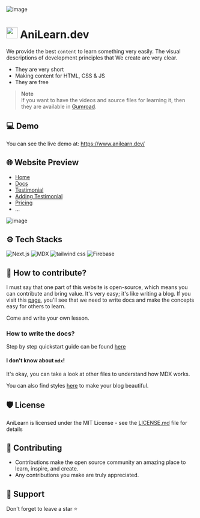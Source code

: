 ![image](https://user-images.githubusercontent.com/99729607/219908971-f1ab199d-b9f3-49aa-aa34-b1c765e76256.png)

# <img width="30" height="30" src="https://user-images.githubusercontent.com/99729607/219909050-57b80c04-d9c8-4276-90a8-e00be48ed267.png" /> AniLearn.dev

We provide the best `content` to learn something very easily. The visual descriptions of development principles that We create are very clear.

- They are very short
- Making content for HTML, CSS & JS
- They are free

> **Note** <br />
> If you want to have the videos and source files for learning it, then they are available in [Gumroad](https://alireza05.gumroad.com/l/animated-content).

## 💻 Demo

You can see the live demo at: https://www.anilearn.dev/

## 🌐 Website Preview

- [Home](https://www.anilearn.dev/)
- [Docs](https://www.anilearn.dev/docs/intro)
- [Testimonial](https://www.anilearn.dev/testimonial)
- [Adding Testimonial](https://www.anilearn.dev/adding-testimonial)
- [Pricing](https://www.anilearn.dev/pricing)
- ...

![image](https://user-images.githubusercontent.com/99729607/219942592-d625ba3e-4b35-4740-bebb-21c4e1111df1.png)

## ⚙️ Tech Stacks

![Next.js](https://img.shields.io/badge/Next.js-000?style=for-the-badge&logo=next.js&logoColor=white)
![MDX](https://img.shields.io/badge/mdx-a84f00?style=for-the-badge&logo=mdx&logoColor=white)
![tailwind css](https://img.shields.io/badge/tailwind_css-305FCB?style=for-the-badge&logo=tailwindcss&logoColor=white)
![Firebase](https://img.shields.io/badge/firebase-F6820D?style=for-the-badge&logo=firebase&logoColor=white)

## 💁 How to contribute?

I must say that one part of this website is open-source, which means you can contribute and bring value. It's very easy; it's like writing a blog. If you visit this [page](https://www.anilearn.dev/docs), you'll see that we need to write docs and make the concepts easy for others to learn.

Come and write your own lesson.

### How to write the docs?

Step by step quickstart guide can be found [here](https://github.com/AliReza1083/AniLearn.dev/blob/main/CONTRIBUTING.md)

#### I don't know about `mdx`!

It's okay, you can take a look at other files to understand how MDX works.

You can also find styles [here](https://www.anilearn.dev/style-guides) to make your blog beautiful.

## 🛡️ License

AniLearn is licensed under the MIT License - see the [LICENSE.md](LICENSE.md) file for details

## 🧰 Contributing

- Contributions make the open source community an amazing place to learn, inspire, and create.
- Any contributions you make are truly appreciated.

## 🙏 Support

Don't forget to leave a star ⭐️
